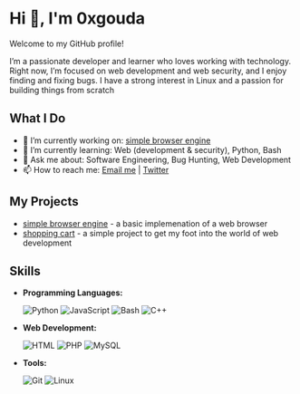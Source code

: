 # Hi 👋, I'm 0xgouda

Welcome to my GitHub profile!

I’m a passionate developer and learner who loves working with technology. Right now, I’m focused on web development and web security, and I enjoy finding and fixing bugs. I have a strong interest in Linux and a passion for building things from scratch

## What I Do

- 🔭 I’m currently working on: [simple browser engine](https://github.com/0xgouda/SimpleBrowserEngine)
- 🌱 I’m currently learning: Web (development & security), Python, Bash 
- 💬 Ask me about: Software Engineering, Bug Hunting, Web Development
- 📫 How to reach me: [Email me](mailto:gouda0x@gmail.com) | [Twitter](https://x.com/_Ahmed_gouda__)

## My Projects

- [simple browser engine](https://github.com/0xgouda/SimpleBrowserEngine) - a basic implemenation of a web browser
- [shopping cart](https://github.com/0xgouda/shopping_cart_project) - a simple project to get my foot into the world of web development

## Skills

- **Programming Languages:**

  ![Python](https://skillicons.dev/icons?i=python)  ![JavaScript](https://skillicons.dev/icons?i=javascript)  ![Bash](https://skillicons.dev/icons?i=bash)  ![C++](https://skillicons.dev/icons?i=cpp)  

- **Web Development:**

  ![HTML](https://skillicons.dev/icons?i=html)  ![PHP](https://skillicons.dev/icons?i=php)  ![MySQL](https://skillicons.dev/icons?i=mysql)  

- **Tools:**

  ![Git](https://skillicons.dev/icons?i=git)  ![Linux](https://skillicons.dev/icons?i=linux)  
